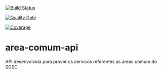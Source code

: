 [![Build Status](https://travis-ci.org/rfernandon/area-comum-api.svg?branch=master)](https://travis-ci.org/rfernandon/area-comum-api)

[![Quality Gate](https://sonarcloud.io/api/project_badges/measure?project=br.com.sgsc%3Aarea-comum-api&metric=alert_status)](https://sonarcloud.io/dashboard/index/project=br.com.sgsc%3Aarea-comum-api)

[![Coverage](https://sonarcloud.io/api/project_badges/measure?project=br.com.sgsc%3Aarea-comum-api&metric==coverage)](https://next.sonarqube.com/sonarqube/component_measures/domain/Coverage?id=br.com.sgsc%3Aarea-comum-api)

# area-comum-api
API desenvolvida para prover os servicos referentes as áreas comum do SGSC